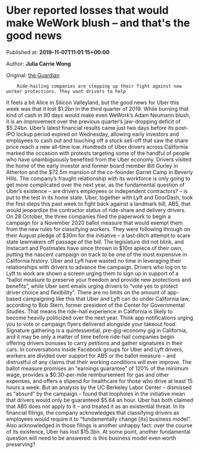 
# Uber reported losses that would make WeWork blush – and that's the good news

Published at: **2019-11-07T11:01:15+00:00**

Author: **Julia Carrie Wong**

Original: [the Guardian](https://www.theguardian.com/technology/2019/nov/07/uber-wework-)


        Ride-hailing companies are stepping up their fight against new worker protections. They want drivers to help
      
It feels a bit Alice in Silicon Valleyland, but the good news for Uber this week was that it lost $1.2bn in the third quarter of 2019. While burning that kind of cash in 90 days would make even WeWork’s Adam Neumann blush, it is an improvement over the previous quarter’s jaw-dropping deficit of $5.24bn.
Uber’s latest financial results came just two days before its post-IPO lockup period expired on Wednesday, allowing early investors and employees to cash out and touching off a stock sell-off that saw the share price reach a new all-time low. Hundreds of Uber drivers across California marked the occasion with protests targeting some of the handful of people who have unambiguously benefited from the Uber economy. Drivers visited the home of the early investor and former board member Bill Gurley in Atherton and the $72.5m mansion of the co-founder Garret Camp in Beverly Hills.
The company’s fraught relationship with its workforce is only going to get more complicated over the next year, as the fundamental question of Uber’s existence – are drivers employees or independent contractors? – is put to the test in its home state.
Uber, together with Lyft and DoorDash, took the first steps this past week to fight back against a landmark bill, AB5, that would jeopardize the contractor status of ride-share and delivery drivers. On 28 October, the three companies filed the paperwork to begin a campaign for a November 2020 ballot measure that would exempt them from the new rules for classifying workers.
They were following through on their August pledge of $30m for the initiative – a last-ditch attempt to scare state lawmakers off passage of the bill. The legislature did not blink, and Instacart and Postmates have since thrown in $10m apiece of their own, putting the nascent campaign on track to be one of the most expensive in California history.
Uber and Lyft have wasted no time in leveraging their relationships with drivers to advance the campaign. Drivers who log on to Lyft to work are shown a screen urging them to sign up in support of a “ballot measure to preserve your freedom and provide new protections and benefits”, while Uber sent emails urging drivers to “vote yes to protect driver choice and flexibility”.
There are no limits on the amount of app-based campaigning like this that Uber and Lyft can do under California law, according to Bob Stern, former president of the Center for Governmental Studies. That means the ride-hail experience in California is likely to become heavily politicized over the next year. Think app notifications urging you to vote or campaign flyers delivered alongside your takeout food. Signature gathering is a quintessential, pre-gig-economy gig in California, and it may be only a matter of time before ride-hail companies begin offering drivers bonuses to carry petitions and gather signatures in their cars.
In conversations inside Facebook groups for Uber and Lyft drivers, workers are divided over support for AB5 or the ballot measure – and distrustful of any claims that their working conditions will ever improve. The ballot measure promises an “earnings guarantee” of 120% of the minimum wage, provides a $0.30-per-mile reimbursement for gas and other expenses, and offers a stipend for healthcare for those who drive at least 15 hours a week. But an analysis by the UC Berkeley Labor Center – dismissed as “absurd” by the campaign – found that loopholes in the initiative mean that drivers would only be guaranteed $5.64 an hour.
Uber has both claimed that AB5 does not apply to it – and treated it as an existential threat. In its financial filings, the company acknowledges that classifying drivers as employees would require it to “fundamentally change [its] business model”. Also acknowledged in those filings is another unhappy fact: over the course of its existence, Uber has lost $15.3bn.
At some point, another fundamental question will need to be answered: is this business model even worth preserving?
